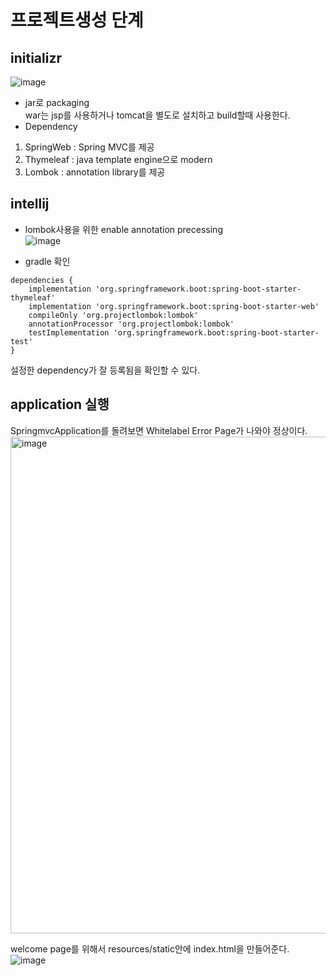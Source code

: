 # 프로젝트생성 단계

## initializr

![image](https://user-images.githubusercontent.com/74058047/217655368-77d683b6-eb43-4130-9285-cc3c79c541d4.png)

- jar로 packaging<br>
war는 jsp를 사용하거나 tomcat을 별도로 설치하고 build할때 사용한다.<br>
- Dependency<br>
1. SpringWeb : Spring MVC를 제공<br>
2. Thymeleaf : java template engine으로 modern<br>
3. Lombok : annotation library를 제공<br>

## intellij

- lombok사용을 위한 enable annotation precessing<br>
![image](https://user-images.githubusercontent.com/74058047/217656222-9f88e274-c8b1-47fe-80be-12eae9a43f3e.png)

- gradle 확인<br>

```
dependencies {
	implementation 'org.springframework.boot:spring-boot-starter-thymeleaf'
	implementation 'org.springframework.boot:spring-boot-starter-web'
	compileOnly 'org.projectlombok:lombok'
	annotationProcessor 'org.projectlombok:lombok'
	testImplementation 'org.springframework.boot:spring-boot-starter-test'
}
```
설정한 dependency가 잘 등록됨을 확인할 수 있다.<br>

## application 실행

SpringmvcApplication를 돌려보면 Whitelabel Error Page가 나와야 정상이다.<br>
<img width="795" alt="image" src="https://user-images.githubusercontent.com/74058047/217656567-4d43d81f-88ca-4884-aa34-33b814c64556.png">

welcome page를 위해서 resources/static안에 index.html을 만들어준다.<br>
![image](https://user-images.githubusercontent.com/74058047/217658432-127abbd8-e911-44f6-95b8-8571e7c3a78b.png)
